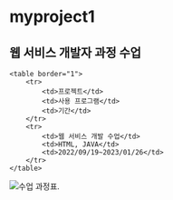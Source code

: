 # myproject1
## 웹 서비스 개발자 과정 수업
    <table border="1">
        <tr>
            <td>프로젝트</td>
            <td>사용 프로그램</td>
            <td>기간</td>
        </tr>
        <tr>
            <td>웹 서비스 개발 수업</td>
            <td>HTML, JAVA</td>
            <td>2022/09/19~2023/01/26</td>
        </tr>
    </table>
<img src="https://t1.daumcdn.net/cafeattach/1ZDOI/5c4df5b42acee709fda1b3524e648d5e44319f37" alt="수업 과정표."> <br>
